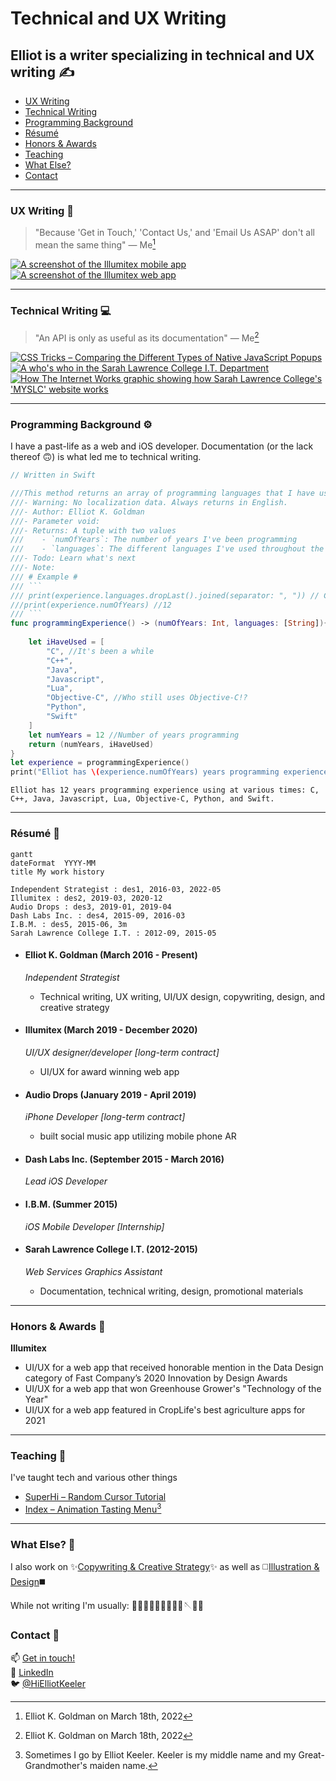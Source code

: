 # Technical and UX Writing
## Elliot is a writer specializing in technical and UX writing ✍️

- [UX Writing](https://github.com/Elliot-KG/Technical_and_UX_Writing/edit/main/README.md#ux-writing-)
- [Technical Writing](https://github.com/Elliot-KG/Technical_and_UX_Writing/edit/main/README.md#technical-writing-)
- [Programming Background](https://github.com/Elliot-KG/Technical_and_UX_Writing/edit/main/README.md#programming-background-%EF%B8%8F)
- [Résumé](https://github.com/Elliot-KG/Technical_and_UX_Writing/edit/main/README.md#r%C3%A9sum%C3%A9-)
- [Honors & Awards](https://github.com/Elliot-KG/Technical_and_UX_Writing/edit/main/README.md#honors--awards-)
- [Teaching](https://github.com/Elliot-KG/Technical_and_UX_Writing/edit/main/README.md#teaching-)
- [What Else?](https://github.com/Elliot-KG/Technical_and_UX_Writing/edit/main/README.md#what-else-)
- [Contact](https://github.com/Elliot-KG/Technical_and_UX_Writing/edit/main/README.md#contact-)

----
### UX Writing 📱
> "Because 'Get in Touch,' 'Contact Us,' and 'Email Us ASAP' don't all mean the same thing" — Me[^1]
[^1]: Elliot K. Goldman on March 18th, 2022

[![A screenshot of the Illumitex mobile app](UX%20Writing/Illumitex_mobileApp_thumbnail.png)](UX%20Writing/Illumitex_mobileApp.png)
[![A screenshot of the Illumitex web app](UX%20Writing/Illumitex_webApp_thumbnail.png)](UX%20Writing/Illumitex_webApp.png)

----
### Technical Writing 💻
> "An API is only as useful as its documentation" — Me[^2]
[^2]: Elliot K. Goldman on March 18th, 2022


[![CSS Tricks – Comparing the Different Types of Native JavaScript Popups](Technical%20Writing/Comparing%20the%20Different%20Types%20of%20Native%20JavaScript%20Popups_thumbnail.png)](Technical%20Writing/Comparing%20the%20Different%20Types%20of%20Native%20JavaScript%20Popups.pdf)
[![A who's who in the Sarah Lawrence College I.T. Department](Technical%20Writing/SLCWho_descriptions_thumbnail.png)](Technical%20Writing/SLCWho_descriptions.png)
[![How The Internet Works graphic showing how Sarah Lawrence College's 'MYSLC' website works](Technical%20Writing/HowMySLC_thumbnail.png)](Technical%20Writing/HowMySLC.png)

----
### Programming Background ⚙️

I have a past-life as a web and iOS developer. Documentation (or the lack thereof 🙃) is what led me to technical writing.

```swift
// Written in Swift

///This method returns an array of programming languages that I have used at some point in my life
///- Warning: No localization data. Always returns in English.
///- Author: Elliot K. Goldman
///- Parameter void:
///- Returns: A tuple with two values
///    - `numOfYears`: The number of years I've been programming
///    - `languages`: The different languages I've used throughout the years
///- Todo: Learn what's next
///- Note:
/// # Example #
/// ```
/// print(experience.languages.dropLast().joined(separator: ", ")) // C, C++, Java, Javascript, Lua, Objective-C, Python, Swift
///print(experience.numOfYears) //12
/// ```
func programmingExperience() -> (numOfYears: Int, languages: [String]){
    
    let iHaveUsed = [
        "C", //It's been a while
        "C++",
        "Java",
        "Javascript",
        "Lua",
        "Objective-C", //Who still uses Objective-C!?
        "Python",
        "Swift"
    ]
    let numYears = 12 //Number of years programming
    return (numYears, iHaveUsed)
}
let experience = programmingExperience()
print("Elliot has \(experience.numOfYears) years programming experience using at various times: \(experience.languages.dropLast().joined(separator: ", ")), and \(experience.languages.last!) all at various times.")

```
```
Elliot has 12 years programming experience using at various times: C, C++, Java, Javascript, Lua, Objective-C, Python, and Swift.
```
----
### Résumé 📰

```mermaid
gantt
dateFormat  YYYY-MM
title My work history

Independent Strategist : des1, 2016-03, 2022-05
Illumitex : des2, 2019-03, 2020-12
Audio Drops : des3, 2019-01, 2019-04
Dash Labs Inc. : des4, 2015-09, 2016-03
I.B.M. : des5, 2015-06, 3m
Sarah Lawrence College I.T. : 2012-09, 2015-05
```
- #### Elliot K. Goldman (March 2016 - Present)
  *Independent Strategist*
	 - Technical writing, UX writing, UI/UX design, copywriting, design, and creative strategy

- #### Illumitex (March 2019 - December 2020)
  *UI/UX designer/developer [long-term contract]*
	 - UI/UX for award winning web app

- #### Audio Drops (January 2019 - April 2019)
  *iPhone Developer [long-term contract]*
	 - built social music app utilizing mobile phone AR 

- #### Dash Labs Inc. (September 2015 - March 2016)
  *Lead iOS Developer*

- #### I.B.M. (Summer 2015)
  *iOS Mobile Developer [Internship]*

- #### Sarah Lawrence College I.T.  (2012-2015)
  *Web Services Graphics Assistant*
	 - Documentation, technical writing, design, promotional materials

----
### Honors & Awards 🥇
__Illumitex__
- UI/UX for a web app that received honorable mention in the Data Design category of Fast Company’s 2020 Innovation by Design Awards
- UI/UX for a web app that won Greenhouse Grower's "Technology of the Year"
- UI/UX for a web app featured in CropLife's best agriculture apps for 2021

----
### Teaching 🍎
I've taught tech and various other things
- [SuperHi – Random Cursor Tutorial](https://youtu.be/BkpdwjppVVE)
- [Index – Animation Tasting Menu](https://index-space.org/products/animation-overview)[^3]

[^3]:Sometimes I go by Elliot Keeler. Keeler is my middle name and my Great-Grandmother's maiden name.

----
### What Else? 🌻

I also work on ✨[Copywriting & Creative Strategy](https://www.elliotkg.com/)✨ as well as ◻️[Illustration & Design](https://dribbble.com/ElliotKG)◼️

While not writing I'm usually: 🌲🏃🧗🍵🧋🎨🥁🎹🎵🪡🧶🌲

### Contact 📧

📫 [Get in touch!](mailto:ElliotKGoldman@gmail.com)<br>
💼 [LinkedIn](https://www.linkedin.com/in/elliot-k-goldman/)<br>
🐦 [@HiElliotKeeler](https://twitter.com/hielliotkeeler)

